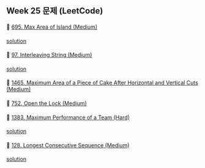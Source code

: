 ## Week 25 문제 (LeetCode)

####
👀 [695. Max Area of Island (Medium)](https://leetcode.com/problems/max-area-of-island/)
####
[solution](https://github.com/BBBOMi/Algorithms-New/blob/master/week60/Leet695.kt)
####
👀 [97. Interleaving String (Medium)](https://leetcode.com/problems/interleaving-string/)
####
[solution](https://github.com/BBBOMi/Algorithms-New/blob/master/week60/Leet97.kt)
####
👀 [1465. Maximum Area of a Piece of Cake After Horizontal and Vertical Cuts (Medium)](https://leetcode.com/problems/maximum-area-of-a-piece-of-cake-after-horizontal-and-vertical-cuts/)

####
👀 [752. Open the Lock (Medium)](https://leetcode.com/problems/open-the-lock/)

####
👀 [1383. Maximum Performance of a Team (Hard)](https://leetcode.com/problems/maximum-performance-of-a-team/)
####
[solution](https://github.com/BBBOMi/Algorithms-New/blob/master/week60/Leet1383.kt)
####
👀 [128. Longest Consecutive Sequence (Medium)](https://leetcode.com/problems/longest-consecutive-sequence/)
####
[solution](https://github.com/BBBOMi/Algorithms-New/blob/master/week60/Leet128.kt)
####
